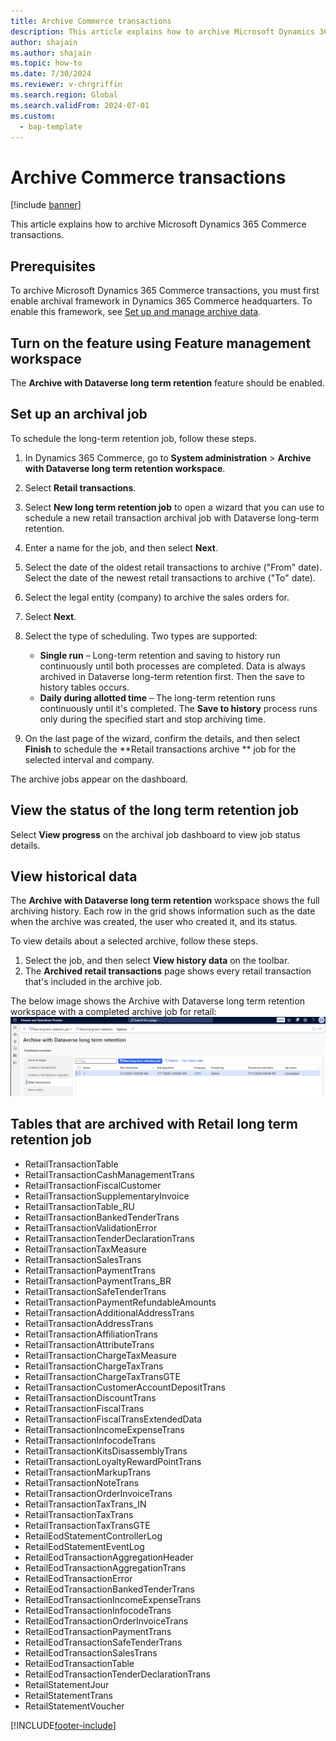 ```yaml
---
title: Archive Commerce transactions
description: This article explains how to archive Microsoft Dynamics 365 Commerce transactions.
author: shajain
ms.author: shajain
ms.topic: how-to    
ms.date: 7/30/2024
ms.reviewer: v-chrgriffin
ms.search.region: Global
ms.search.validFrom: 2024-07-01
ms.custom: 
  - bap-template
---
```


# Archive Commerce transactions

[!include [banner](includes/banner.md)]

This article explains how to archive Microsoft Dynamics 365 Commerce transactions.

## Prerequisites

To archive Microsoft Dynamics 365 Commerce transactions, you must first enable archival framework in Dynamics 365 Commerce headquarters. To enable this framework, see [Set up and manage archive data](../fin-ops-core/dev-itpro/sysadmin/archive-setup-manage.md).

## Turn on the feature using Feature management workspace

The **Archive with Dataverse long term retention** feature should be enabled.

## Set up an archival job

To schedule the long-term retention job, follow these steps.

1. In Dynamics 365 Commerce, go to **System administration** \> **Archive with Dataverse long term retention workspace**.
1. Select **Retail transactions**.
1. Select **New long term retention job** to open a wizard that you can use to schedule a new retail transaction archival job with Dataverse long-term retention.
1. Enter a name for the job, and then select **Next**.
1. Select the date of the oldest retail transactions to archive ("From" date). Select the date of the newest retail transactions to archive ("To" date).
1. Select the legal entity (company) to archive the sales orders for.
1. Select **Next**.
1. Select the type of scheduling. Two types are supported:

    - **Single run** – Long-term retention and saving to history run continuously until both processes are completed. Data is always archived in Dataverse long-term retention first. Then the save to history tables occurs.
    - **Daily during allotted time** – The long-term retention runs continuously until it's completed. The **Save to history** process runs only during the specified start and stop archiving time.

1. On the last page of the wizard, confirm the details, and then select **Finish** to schedule the **Retail transactions archive ** job for the selected interval and company.

The archive jobs appear on the dashboard.
    
## View the status of the long term retention job

Select **View progress** on the archival job dashboard to view job status details.

## View historical data

The **Archive with Dataverse long term retention** workspace shows the full archiving history. Each row in the grid shows information such as the date when the archive was created, the user who created it, and its status.

To view details about a selected archive, follow these steps.

1. Select the job, and then select **View history data** on the toolbar.
1. The **Archived retail transactions** page shows every retail transaction that's included in the archive job. 

The below image shows the Archive with Dataverse long term retention workspace with a completed archive job for retail:
![Archive with Dataverse long term retention workspace for Retail](media/Retail_LTR.png)

## Tables that are archived with Retail long term retention job
- RetailTransactionTable
- RetailTransactionCashManagementTrans
- RetailTransactionFiscalCustomer
- RetailTransactionSupplementaryInvoice
- RetailTransactionTable_RU
- RetailTransactionBankedTenderTrans
- RetailTransactionValidationError
- RetailTransactionTenderDeclarationTrans
- RetailTransactionTaxMeasure
- RetailTransactionSalesTrans
- RetailTransactionPaymentTrans
- RetailTransactionPaymentTrans_BR
- RetailTransactionSafeTenderTrans
- RetailTransactionPaymentRefundableAmounts
- RetailTransactionAdditionalAddressTrans
- RetailTransactionAddressTrans
- RetailTransactionAffiliationTrans
- RetailTransactionAttributeTrans
- RetailTransactionChargeTaxMeasure
- RetailTransactionChargeTaxTrans
- RetailTransactionChargeTaxTransGTE
- RetailTransactionCustomerAccountDepositTrans
- RetailTransactionDiscountTrans
- RetailTransactionFiscalTrans
- RetailTransactionFiscalTransExtendedData
- RetailTransactionIncomeExpenseTrans
- RetailTransactionInfocodeTrans
- RetailTransactionKitsDisassemblyTrans
- RetailTransactionLoyaltyRewardPointTrans                          
- RetailTransactionMarkupTrans
- RetailTransactionNoteTrans
- RetailTransactionOrderInvoiceTrans
- RetailTransactionTaxTrans_IN
- RetailTransactionTaxTrans
- RetailTransactionTaxTransGTE
- RetailEodStatementControllerLog
- RetailEodStatementEventLog
- RetailEodTransactionAggregationHeader
- RetailEodTransactionAggregationTrans
- RetailEodTransactionError
- RetailEodTransactionBankedTenderTrans
- RetailEodTransactionIncomeExpenseTrans
- RetailEodTransactionInfocodeTrans
- RetailEodTransactionOrderInvoiceTrans
- RetailEodTransactionPaymentTrans
- RetailEodTransactionSafeTenderTrans
- RetailEodTransactionSalesTrans
- RetailEodTransactionTable
- RetailEodTransactionTenderDeclarationTrans
- RetailStatementJour
- RetailStatementTrans
- RetailStatementVoucher  


[!INCLUDE[footer-include](../includes/footer-banner.md)]
